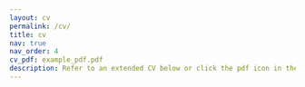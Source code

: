 ```yaml
---
layout: cv
permalink: /cv/
title: cv
nav: true
nav_order: 4
cv_pdf: example_pdf.pdf
description: Refer to an extended CV below or click the pdf icon in the top right for the traditional one-pager.
---
```

